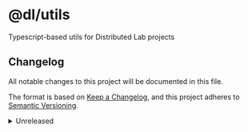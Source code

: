 # @dl/utils
Typescript-based utils for Distributed Lab projects

## Changelog
All notable changes to this project will be documented in this file.

The format is based on [Keep a Changelog](https://keepachangelog.com/en/1.0.0/),
and this project adheres to [Semantic Versioning](https://semver.org/spec/v2.0.0.html).
<details><summary>Unreleased</summary>
  <h4>Under the hood changes</h4>
  <ul>
    <li>Initiated project</li>
  </ul>
</details>


